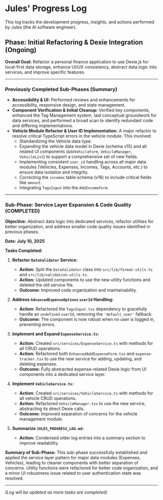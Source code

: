 # Jules' Progress Log

This log tracks the development progress, insights, and actions performed by Jules (the AI software engineer).

## Phase: Initial Refactoring & Dexie Integration (Ongoing)

**Overall Goal:** Refactor a personal finance application to use Dexie.js for local-first data storage, enhance UI/UX consistency, abstract data logic into services, and improve specific features.

---

### Previously Completed Sub-Phases (Summary)

*   **Accessibility & UI:** Performed reviews and enhancements for accessibility, responsive design, and state management.
*   **Component Verification & Initial Cleanup:** Verified key components, enhanced the Tag Management system, laid conceptual groundwork for data services, and performed a broad scan to identify redundant code and differing implementations.
*   **Vehicle Module Refactor & User ID Implementation:** A major refactor to resolve critical TypeScript errors in the vehicle module. This involved:
    *   Standardizing the Vehicle data type.
    *   Expanding the vehicle data model in Dexie (schema v15) and all related UI components (`AddVehicleForm`, `VehicleManager`, `VehicleList`) to support a comprehensive set of new fields.
    *   Implementing consistent `user_id` handling across all major data modules (Vehicles, Expenses, Incomes, Tags, Accounts, etc.) to ensure data isolation and integrity.
    *   Correcting the `incomes` table schema (v16) to include critical fields like `amount`.
    *   Integrating `TagsInput` into the `AddIncomeForm`.

---
### Sub-Phase: Service Layer Expansion & Code Quality (COMPLETED)

**Objective:** Abstract data logic into dedicated services, refactor utilities for better organization, and address smaller code quality issues identified in previous phases.

**Date: July 10, 2025**

**Tasks Completed:**

1.  **Refactor `DataValidator` Service:**
    *   **Action:** Split the `DataValidator` class into `src/lib/format-utils.ts` and `src/lib/validation-utils.ts`.
    *   **Action:** Updated components to use the new utility functions and deleted the old service file.
    *   **Outcome:** Improved code organization and maintainability.

2.  **Address `AdvancedExpenseOptions` `userId` Handling:**
    *   **Action:** Refactored the `TagsInput.tsx` dependency to gracefully handle an `undefined` `userId`, removing the `'default_user'` fallback.
    *   **Outcome:** The component is now robust when no user is logged in, preventing errors.

3.  **Implement and Expand `ExpenseService.ts`:**
    *   **Action:** Created `src/services/ExpenseService.ts` with methods for all CRUD operations.
    *   **Action:** Refactored both `EnhancedAddExpenseForm.tsx` and `expense-tracker.tsx` to use the new service for adding, updating, and deleting expenses.
    *   **Outcome:** Fully abstracted expense-related Dexie logic from UI components into a dedicated service layer.

4.  **Implement `VehicleService.ts`:**
    *   **Action:** Created `src/services/VehicleService.ts` with methods for all vehicle CRUD operations.
    *   **Action:** Refactored `VehicleManager.tsx` to use the new service, abstracting its direct Dexie calls.
    *   **Outcome:** Improved separation of concerns for the vehicle management module.

5.  **Summarize `JULES_PROGRESS_LOG.md`:**
    *   **Action:** Condensed older log entries into a summary section to improve readability.

**Summary of Sub-Phase:**
This sub-phase successfully established and applied the service layer pattern for major data modules (Expenses, Vehicles), leading to cleaner components with better separation of concerns. Utility functions were refactored for better code organization, and a minor UI robustness issue related to user authentication state was resolved.

---
*(Log will be updated as more tasks are completed)*
